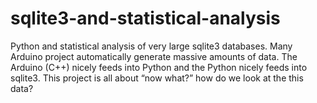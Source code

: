 # sqlite3-and-statistical-analysis
Python and statistical analysis of very large sqlite3 databases.   Many Arduino project automatically generate massive amounts of data.  The Arduino (C++) nicely feeds into Python and the Python nicely feeds into sqlite3.   This project is all about “now what?”  how do we look at the this data?
